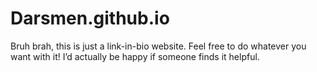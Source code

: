 # Darsmen.github.io
Bruh brah, this is just a link-in-bio website. Feel free to do whatever you want with it! I’d actually be happy if someone finds it helpful.
